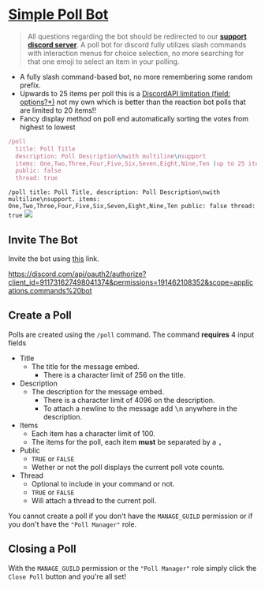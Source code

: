 # [Simple Poll Bot](https://discord.com/api/oauth2/authorize?client_id=911731627498041374&permissions=191462108352&scope=applications.commands%20bot) 
> All questions regarding the bot should be redirected to our **[support discord server](https://discord.gg/VZkY8mDJGh)**. A poll bot for discord fully utilizes slash commands with interaction menus for choice selection, no more searching for that one emoji to select an item in your polling.
- A fully slash command-based bot, no more remembering some random prefix.
- Upwards to 25 items per poll this is a [DiscordAPI limitation (field: options?*)](https://discord.com/developers/docs/interactions/message-components#select-menu-object-select-menu-structure) not my own which is better than the reaction bot polls that are limited to 20 items!!
- Fancy display method on poll end automatically sorting the votes from highest to lowest
```js
/poll 
  title: Poll Title 
  description: Poll Description\nwith multiline\nsupport
  items: One,Two,Three,Four,Five,Six,Seven,Eight,Nine,Ten (up to 25 items maximum)
  public: false 
  thread: true
```
`/poll title: Poll Title, description: Poll Description\nwith multiline\nsupport. items: One,Two,Three,Four,Five,Six,Seven,Eight,Nine,Ten public: false thread: true`
![](https://i.imgur.com/x3CSpoP.gif)

## Invite The Bot
Invite the bot using [this](https://discord.com/api/oauth2/authorize?client_id=911731627498041374&permissions=191462108352&scope=applications.commands%20bot) link.

https://discord.com/api/oauth2/authorize?client_id=911731627498041374&permissions=191462108352&scope=applications.commands%20bot

## Create a Poll
Polls are created using the `/poll` command. The command **requires** 4 input fields
- Title
  - The title for the message embed.
    - There is a character limit of 256 on the title.
- Description
  - The description for the message embed.
    - There is a character limit of 4096 on the description.
    - To attach a newline to the message add <kbd>\n</kbd> anywhere in the description.
- Items
  - Each item has a character limit of 100.
  - The items for the poll, each item **must** be separated by a <kbd>,</kbd>
- Public
  - `TRUE` or `FALSE`
  - Wether or not the poll displays the current poll vote counts.
- Thread
  - Optional to include in your command or not.
  - `TRUE` or `FALSE`
  - Will attach a thread to the current poll. 

You cannot create a poll if you don't have the `MANAGE_GUILD` permission or if you don't have the `"Poll Manager"` role.


## Closing a Poll

With the `MANAGE_GUILD` permission or the `"Poll Manager"` role simply click the `Close Poll` button and you're all set!